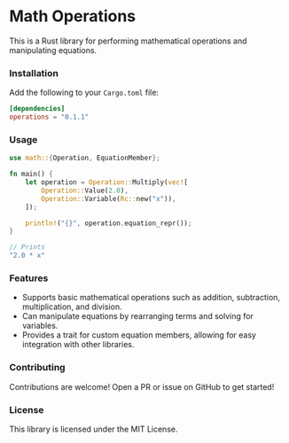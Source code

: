 # Math Operations
This is a Rust library for performing mathematical operations and manipulating equations.

### Installation
Add the following to your `Cargo.toml` file:
```toml
[dependencies]
operations = "0.1.1"
```
### Usage
```rust
use math::{Operation, EquationMember};

fn main() {
    let operation = Operation::Multiply(vec![
        Operation::Value(2.0),
        Operation::Variable(Rc::new("x")),
    ]);

    println!("{}", operation.equation_repr());
}

// Prints 
"2.0 * x"
```

### Features
- Supports basic mathematical operations such as addition, subtraction, multiplication, and division.
- Can manipulate equations by rearranging terms and solving for variables.
- Provides a trait for custom equation members, allowing for easy integration with other libraries.
### Contributing
Contributions are welcome! Open a PR or issue on GitHub to get started!

### License
This library is licensed under the MIT License.